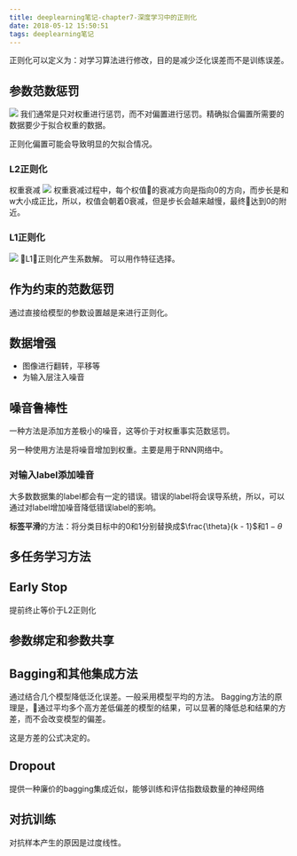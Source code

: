 ```yaml
---
title: deeplearning笔记-chapter7-深度学习中的正则化
date: 2018-05-12 15:50:51
tags: deeplearning笔记
---
```

正则化可以定义为：对学习算法进行修改，目的是减少泛化误差而不是训练误差。

## 参数范数惩罚
![](https://ws1.sinaimg.cn/large/9244e6f1gy1fr8lxp52lwj209u01swec.jpg)
我们通常是只对权重进行惩罚，而不对偏置进行惩罚。精确拟合偏置所需要的数据要少于拟合权重的数据。

正则化偏置可能会导致明显的欠拟合情况。

### L2正则化
权重衰减
![](https://ws1.sinaimg.cn/large/9244e6f1gy1fr8m08otq5j20ar01y0sl.jpg)
权重衰减过程中，每个权值的衰减方向是指向0的方向，而步长是和w大小成正比，所以，权值会朝着0衰减，但是步长会越来越慢，最终达到0的附近。

### L1正则化
![](https://ws1.sinaimg.cn/large/9244e6f1gy1fr8m3o32n3j20lh032t8x.jpg)
L1正则化产生系数解。
可以用作特征选择。

## 作为约束的范数惩罚

通过直接给模型的参数设置越是来进行正则化。

## 数据增强
* 图像进行翻转，平移等
* 为输入层注入噪音

## 噪音鲁棒性
一种方法是添加方差极小的噪音，这等价于对权重事实范数惩罚。

另一种使用方法是将噪音增加到权重。主要是用于RNN网络中。
### 对输入label添加噪音
大多数数据集的label都会有一定的错误。错误的label将会误导系统，所以，可以通过对label增加噪音降低错误label的影响。

**标签平滑**的方法：将分类目标中的0和1分别替换成$\frac{\theta}{k - 1}$和$1 - \theta$

## 多任务学习方法

## Early Stop

提前终止等价于L2正则化

## 参数绑定和参数共享
## Bagging和其他集成方法
通过结合几个模型降低泛化误差。一般采用模型平均的方法。
Bagging方法的原理是，通过平均多个高方差低偏差的模型的结果，可以显著的降低总和结果的方差，而不会改变模型的偏差。

这是方差的公式决定的。

## Dropout
提供一种廉价的bagging集成近似，能够训练和评估指数级数量的神经网络

## 对抗训练
对抗样本产生的原因是过度线性。

